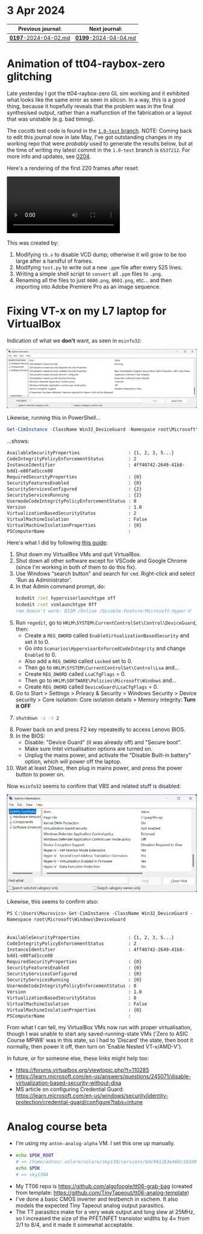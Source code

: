 # 3 Apr 2024

| Previous journal: | Next journal: |
|-|-|
| [**0197**-2024-04-02.md](./0197-2024-04-02.md) | [**0199**-2024-04-04.md](./0199-2024-04-04.md) |

# Animation of tt04-raybox-zero glitching

Late yesterday I got the tt04-raybox-zero GL sim working and it exhibited what looks like the same error as seen in silicon. In a way, this is a good thing, because it hopefully reveals that the problem was in the final synthesised output, rather than a malfunction of the fabrication or a layout that was unstable (e.g. bad timing).

The cocotb test code is found in the [`1.0-test` branch](https://github.com/algofoogle/tt04-raybox-zero/tree/1.0-test/src/test). NOTE: Coming back to edit this journal now in late May, I've got outstanding changes in my working repo that were *probably* used to generate the results below, but at the time of writing my latest commit in the `1.0-test` branch is `653f212`. For more info and updates, see [0204](./0204-2024-05-25.md).

Here's a rendering of the first 220 frames after reset:

<video controls src="https://github.com/algofoogle/journal/assets/845120/e4f67c57-2065-4e99-b6b0-39262062d4db" title="rbz10-test-gl.mp4"></video>

This was created by:
1.  Modifying `tb.v` to disable VCD dump; otherwise it will grow to be too large after a handful of frames.
2.  Modifying `test.py` to write out a new `.ppm` file after every 525 lines.
3.  Writing a simple shell script to `convert` all `.ppm` files to `.png`.
4.  Renaming all the files to just `0000.png`, `0001.png`, etc... and then importing into Adobe Premiere Pro as an image sequence.

# Fixing VT-x on my L7 laptop for VirtualBox

Indication of what we **don't** want, as seen in `msinfo32`:

![Screenshot showing Virtualization-based security is running](i/0198-msinfo32.png)

Likewise, running this in PowerShell...

```powershell
Get-CimInstance -ClassName Win32_DeviceGuard -Namespace root\Microsoft\Windows\DeviceGuard
```

...shows:

```
AvailableSecurityProperties                  : {1, 2, 3, 5...}
CodeIntegrityPolicyEnforcementStatus         : 2
InstanceIdentifier                           : 4ff40742-2649-41b8-bdd1-e80fad1cce80
RequiredSecurityProperties                   : {0}
SecurityFeaturesEnabled                      : {0}
SecurityServicesConfigured                   : {2}
SecurityServicesRunning                      : {2}
UsermodeCodeIntegrityPolicyEnforcementStatus : 0
Version                                      : 1.0
VirtualizationBasedSecurityStatus            : 2
VirtualMachineIsolation                      : False
VirtualMachineIsolationProperties            : {0}
PSComputerName                               :
```

Here's what I did by following [this guide](https://forums.virtualbox.org/viewtopic.php?f=25&t=99390):

1.  Shut down my VirtualBox VMs and quit VirtualBox.
2.  Shut down all other software except for VSCode and Google Chrome (since I'm working in both of them to do this fix).
3.  Use Windows "search button" and search for `cmd`. Right-click and select 'Run as Administrator'.
4.  In that Admin command prompt, do:
    ```bat
    bcdedit /set hypervisorlaunchtype off
    bcdedit /set vsmlaunchtype Off
    rem Doesn't work: DISM /Online /Disable-Feature:Microsoft-Hyper-V
    ```
5.  Run `regedit`, go to `HKLM\SYSTEM\CurrentControlSet\Control\DeviceGuard`, then:
    *   Create a `REG_DWORD` called `EnableVirtualizationBasedSecurity` and set it to 0.
    *   Go into `Scenarios\HypervisorEnforcedCodeIntegrity` and change `Enabled` to 0.
    *   Also add a `REG_DWORD` called `Locked` set to 0.
    *   Then go to `HKLM\SYSTEM\CurrentControlSet\Control\Lsa` and...
    *   Create `REG_DWORD` called `LsaCfgFlags` = 0.
    *   Then go to `HKLM\SOFTWARE\Policies\Microsoft\Windows` and...
    *   Create `REG_DWORD` called `DeviceGuard\LsaCfgFlags` = 0.
6.  Go to Start > Settings > Privacy & Security > Windows Security > Device security > Core isolation: Core isolation details > Memory integrity: **Turn it OFF**
7.  ```bat
    shutdown -s -t 2
    ```
8.  Power back on and press F2 key repeatedly to access Lenovo BIOS.
9.  In the BIOS:
    *   Disable: "Device Guard" (it was already off) and "Secure boot".
    *   Make sure Intel virtualisation options are turned on.
    *   Unplug the mains power, and activate the "Disable Built-in battery" option, which will power off the laptop.
10. Wait at least 20sec, then plug in mains power, and press the power button to power on.

Now `msinfo32` seems to confirm that VBS and related stuff is disabled:

![msinfo32 shows VBS disabled](i/0198-vbs-disabled-msinfo32.png)

Likewise, this seems to confirm also:

```
PS C:\Users\Maurovics> Get-CimInstance -ClassName Win32_DeviceGuard -Namespace root\Microsoft\Windows\DeviceGuard


AvailableSecurityProperties                  : {1, 2, 3, 5...}
CodeIntegrityPolicyEnforcementStatus         : 2
InstanceIdentifier                           : 4ff40742-2649-41b8-bdd1-e80fad1cce80
RequiredSecurityProperties                   : {0}
SecurityFeaturesEnabled                      : {0}
SecurityServicesConfigured                   : {0}
SecurityServicesRunning                      : {0}
UsermodeCodeIntegrityPolicyEnforcementStatus : 0
Version                                      : 1.0
VirtualizationBasedSecurityStatus            : 0
VirtualMachineIsolation                      : False
VirtualMachineIsolationProperties            : {0}
PSComputerName                               :
```

From what I can tell, my VirtualBox VMs now run with proper virtualisation, though I was unable to start any saved-running-state VMs ('Zero to ASIC Course MPW8' was in this state, so I had to 'Discard' the state, then boot it normally, then power it off, then turn on 'Enable Nested VT-x/AMD-V').

In future, or for someone else, these links might help too:
*   https://forums.virtualbox.org/viewtopic.php?t=110285
*   https://learn.microsoft.com/en-us/answers/questions/245071/disable-virtualization-based-security-without-disa
*   MS article on configuring Credential Guard: https://learn.microsoft.com/en-us/windows/security/identity-protection/credential-guard/configure?tabs=intune

# Analog course beta

*   I'm using my `anton-analog-alpha` VM. I set this one up manually.
*   ```bash
    echo $PDK_ROOT	
    # => /home/anton/.volare/volare/sky130/versions/bdc9412b3e468c102d01b7cf6337be06ec6e9c9a
    echo $PDK	
    # => sky130A
    ```
*   My TT06 repo is https://github.com/algofoogle/tt06-grab-bag (created from template: https://github.com/TinyTapeout/tt06-analog-template)
*   I've done a basic CMOS inverter and testbench in xschem. It also models the expected Tiny Tapeout analog output parasitics.
*   The TT parasitics make for a very weak output and long slew at 25MHz, so I increased the size of the PFET/NFET transistor widths by 4&times; from 2/1 to 8/4, and it made it somewhat acceptable.
